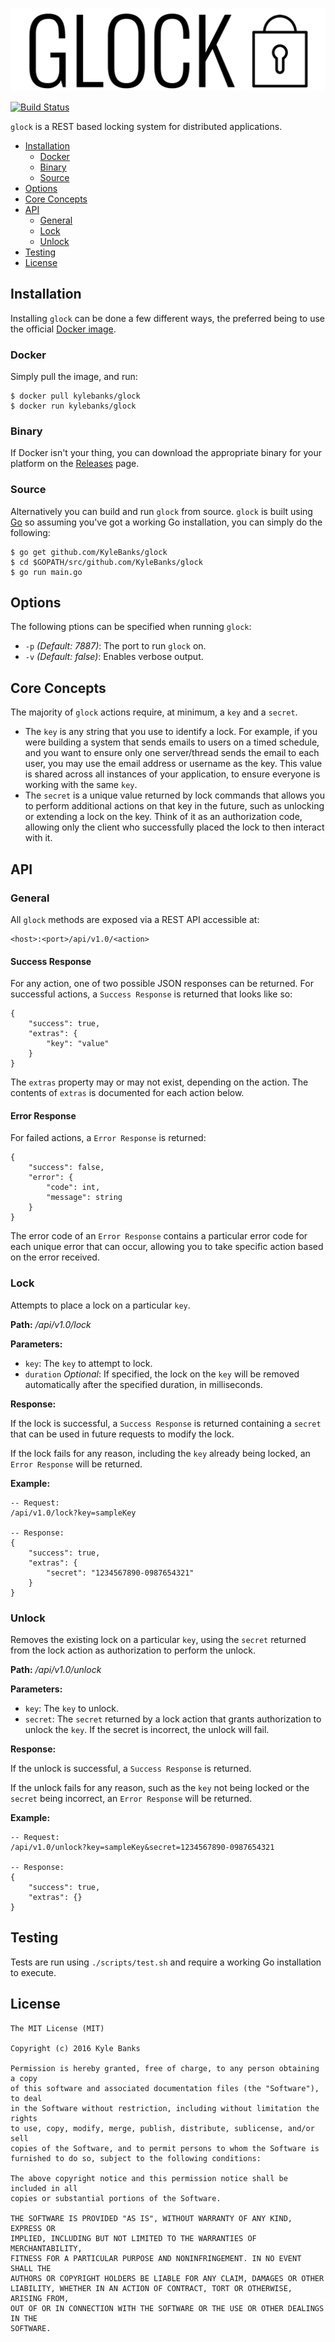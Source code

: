 ![Glock](./assets/glock.png)

[![Build Status](https://travis-ci.org/KyleBanks/glock.svg?branch=master)](https://travis-ci.org/KyleBanks/glock)

`glock` is a REST based locking system for distributed applications.

- [Installation](#installation)
    - [Docker](#docker)
    - [Binary](#binary)
    - [Source](#source)
- [Options](#options)
- [Core Concepts](#core-concepts)
- [API](#api)
    - [General](#general)
    - [Lock](#lock)
    - [Unlock](#unlock)
- [Testing](#testing)
- [License](#license)

## Installation

Installing `glock` can be done a few different ways, the preferred being to use the official [Docker image](https://hub.docker.com/r/kylebanks/glock/).

### Docker

Simply pull the image, and run:

```
$ docker pull kylebanks/glock
$ docker run kylebanks/glock
```

### Binary

If Docker isn't your thing, you can download the appropriate binary for your platform on the [Releases](https://github.com/KyleBanks/glock/releases) page.

### Source

Alternatively you can build and run `glock` from source. `glock` is built using [Go](https://golang.org) so assuming you've got a working Go installation, you can simply do the following:

```
$ go get github.com/KyleBanks/glock
$ cd $GOPATH/src/github.com/KyleBanks/glock
$ go run main.go
```

## Options

The following ptions can be specified when running `glock`:

- `-p` *(Default: 7887)*: The port to run `glock` on.
- `-v` *(Default: false)*: Enables verbose output.

## Core Concepts

The majority of `glock` actions require, at minimum, a `key` and a `secret`.
- The `key` is any string that you use to identify a lock. For example, if you were building a system that sends emails to users on a timed schedule, and you want to ensure only one server/thread sends the email to each user, you may use the email address or username as the key. This value is shared across all instances of your application, to ensure everyone is working with the same `key`.
- The `secret` is a unique value returned by lock commands that allows you to perform additional actions on that key in the future, such as unlocking or extending a lock on the key. Think of it as an authorization code, allowing only the client who successfully placed the lock to then interact with it.

## API

### General

All `glock` methods are exposed via a REST API accessible at:

```
<host>:<port>/api/v1.0/<action>
```

#### Success Response

For any action, one of two possible JSON responses can be returned. For successful actions, a `Success Response` is returned that looks like so:

```
{
    "success": true,
    "extras": {
        "key": "value"
    }
}
```
The `extras` property may or may not exist, depending on the action. The contents of `extras` is documented for each action below.

#### Error Response

For failed actions, a `Error Response` is returned:

```
{
    "success": false,
    "error": {
        "code": int,
        "message": string
    }
}
```

The error code of an `Error Response` contains a particular error code for each unique error that can occur, allowing you to take specific action based on the error received.

### Lock

Attempts to place a lock on a particular `key`.

**Path:** */api/v1.0/lock*

**Parameters:**
- `key`: The `key` to attempt to lock.
- `duration` *Optional*:  If specified, the lock on the `key` will be removed automatically after the specified duration, in milliseconds.

**Response:**

If the lock is successful, a `Success Response` is returned containing a `secret` that can be used in future requests to modify the lock.

If the lock fails for any reason, including the `key` already being locked, an `Error Response` will be returned.

**Example:**
```
-- Request:
/api/v1.0/lock?key=sampleKey

-- Response:
{
    "success": true,
    "extras": {
        "secret": "1234567890-0987654321"
    }
}
```

### Unlock

Removes the existing lock on a particular `key`, using the `secret` returned from the lock action as authorization to perform the unlock.

**Path:** */api/v1.0/unlock*

**Parameters:**
- `key`: The `key` to unlock.
- `secret`: The `secret` returned by a lock action that grants authorization to unlock the `key`. If the secret is incorrect, the unlock will fail.

**Response:**

If the unlock is successful, a `Success Response` is returned.

If the unlock fails for any reason, such as the `key` not being locked or the `secret` being incorrect, an `Error Response` will be returned.

**Example:**
```
-- Request:
/api/v1.0/unlock?key=sampleKey&secret=1234567890-0987654321

-- Response:
{
    "success": true,
    "extras": {}
}
```

## Testing

Tests are run using `./scripts/test.sh` and require a working Go installation to execute.

## License

```
The MIT License (MIT)

Copyright (c) 2016 Kyle Banks

Permission is hereby granted, free of charge, to any person obtaining a copy
of this software and associated documentation files (the "Software"), to deal
in the Software without restriction, including without limitation the rights
to use, copy, modify, merge, publish, distribute, sublicense, and/or sell
copies of the Software, and to permit persons to whom the Software is
furnished to do so, subject to the following conditions:

The above copyright notice and this permission notice shall be included in all
copies or substantial portions of the Software.

THE SOFTWARE IS PROVIDED "AS IS", WITHOUT WARRANTY OF ANY KIND, EXPRESS OR
IMPLIED, INCLUDING BUT NOT LIMITED TO THE WARRANTIES OF MERCHANTABILITY,
FITNESS FOR A PARTICULAR PURPOSE AND NONINFRINGEMENT. IN NO EVENT SHALL THE
AUTHORS OR COPYRIGHT HOLDERS BE LIABLE FOR ANY CLAIM, DAMAGES OR OTHER
LIABILITY, WHETHER IN AN ACTION OF CONTRACT, TORT OR OTHERWISE, ARISING FROM,
OUT OF OR IN CONNECTION WITH THE SOFTWARE OR THE USE OR OTHER DEALINGS IN THE
SOFTWARE.
```
